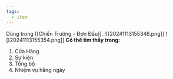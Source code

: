 ```yaml
---
tags:
  - item
---
```

Dùng trong [[Chiến Trường - Đơn Đấu]].
![[20241113155346.png]]
![[20241113155354.png]]
**Có thể tìm thấy trong:**
1. Cửa Hàng
2. Sự kiện
3. Tổng bộ
4. Nhiệm vụ hằng ngày